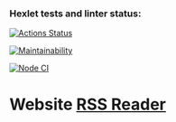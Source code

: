 ### Hexlet tests and linter status:
[![Actions Status](https://github.com/Shamilist/frontend-project-lvl3/workflows/hexlet-check/badge.svg)](https://github.com/Shamilist/frontend-project-lvl3/actions)

[![Maintainability](https://api.codeclimate.com/v1/badges/1792837a09ec38a1aa79/maintainability)](https://codeclimate.com/github/Shamilist/frontend-project-lvl3/maintainability)

[![Node CI](https://github.com/Shamilist/frontend-project-lvl3/actions/workflows/makefile.yml/badge.svg)](https://github.com/Shamilist/frontend-project-lvl3/actions/workflows/makefile.yml)

# Website [RSS Reader](https://frontend-project-lvl3-eight-iota.vercel.app/#) #
